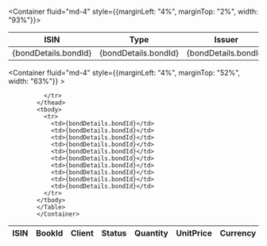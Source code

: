 <Container fluid="md-4" style={{marginLeft: "4%", marginTop: "2%", width: "93%"}}>
          <Table className="table-light" >
            <thead>
              <tr>
                <th>ISIN</th>
                <th>Type</th>
                <th>Issuer</th>
                <th>Maturity</th>
                <th>Face Value</th>
                <th>Currency</th>
                <th>Coupon %</th>
                <th>Status</th>
              </tr>
            </thead>
            <tbody>
              <tr>
                <td>{bondDetails.bondId}</td>
                <td>{bondDetails.bondId}</td>
                <td>{bondDetails.bondId}</td>
                <td>{bondDetails.bondId}</td>
                <td>{bondDetails.bondId}</td>
                <td>{bondDetails.bondId}</td>
                <td>{bondDetails.bondId}</td>
                <td>{bondDetails.bondId}</td>
              </tr>
            </tbody>
          </Table>
        </Container>
        <Container fluid="md-4" style={{marginLeft: "4%", marginTop: "52%", width: "63%"}} >
            <Table className="table-light" >
            <thead>
              <tr>
                <th>ISIN</th>
                <th>BookId</th>
                <th>Client</th>
                <th>Status</th>
                <th>Quantity</th>
                <th>UnitPrice</th>
                <th>Currency</th>
                <th>Buy/Sell</th>
                <th>TradeDate</th>
                <th>SettlementDate</th>

              </tr>
            </thead>
            <tbody>
              <tr>
                <td>{bondDetails.bondId}</td>
                <td>{bondDetails.bondId}</td>
                <td>{bondDetails.bondId}</td>
                <td>{bondDetails.bondId}</td>
                <td>{bondDetails.bondId}</td>
                <td>{bondDetails.bondId}</td>
                <td>{bondDetails.bondId}</td>
                <td>{bondDetails.bondId}</td>
                <td>{bondDetails.bondId}</td>
                <td>{bondDetails.bondId}</td>
              </tr>
            </tbody>
            </Table>
            </Container>

